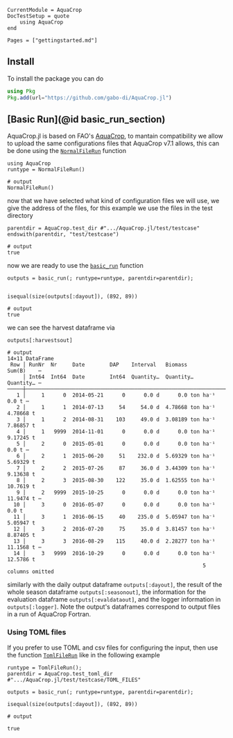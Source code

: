 ```@meta
CurrentModule = AquaCrop
DocTestSetup = quote
    using AquaCrop
end
```

```@contents
Pages = ["gettingstarted.md"]
```

## Install

To install the package you can do

```julia
using Pkg
Pkg.add(url="https://github.com/gabo-di/AquaCrop.jl")
```

## [Basic Run](@id basic_run_section)

AquaCrop.jl is based on FAO's [AquaCrop](https://github.com/KUL-RSDA/AquaCrop/), to mantain
compatibility we allow to upload the same configurations files that AquaCrop v7.1 allows, 
this can be done using the [`NormalFileRun`](@ref) function

```jldoctest basic_run_example; output = false
using AquaCrop
runtype = NormalFileRun()

# output
NormalFileRun()
```

now that we have selected what kind of configuration files we will use, we give the address of
the files, for this example we use the files in the test directory

```jldoctest basic_run_example; output = false
parentdir = AquaCrop.test_dir #".../AquaCrop.jl/test/testcase"
endswith(parentdir, "test/testcase")

# output
true
```

now we are ready to use the [`basic_run`](@ref) function

```jldoctest basic_run_example
outputs = basic_run(; runtype=runtype, parentdir=parentdir);


isequal(size(outputs[:dayout]), (892, 89))

# output
true
```

we can see the harvest dataframe via


```jldoctest basic_run_example
outputs[:harvestsout]

# output
14×11 DataFrame
 Row │ RunNr  Nr     Date        DAP    Interval   Biomass           Sum(B)    ⋯
     │ Int64  Int64  Date        Int64  Quantity…  Quantity…         Quantity… ⋯
─────┼──────────────────────────────────────────────────────────────────────────
   1 │     1      0  2014-05-21      0      0.0 d      0.0 ton ha⁻¹      0.0 t ⋯
   2 │     1      1  2014-07-13     54     54.0 d  4.78668 ton ha⁻¹  4.78668 t
   3 │     1      2  2014-08-31    103     49.0 d  3.08189 ton ha⁻¹  7.86857 t
   4 │     1   9999  2014-11-01      0      0.0 d      0.0 ton ha⁻¹  9.17245 t
   5 │     2      0  2015-05-01      0      0.0 d      0.0 ton ha⁻¹      0.0 t ⋯
   6 │     2      1  2015-06-20     51    232.0 d  5.69329 ton ha⁻¹  5.69329 t
   7 │     2      2  2015-07-26     87     36.0 d  3.44309 ton ha⁻¹  9.13638 t
   8 │     2      3  2015-08-30    122     35.0 d  1.62555 ton ha⁻¹  10.7619 t
   9 │     2   9999  2015-10-25      0      0.0 d      0.0 ton ha⁻¹  11.9474 t ⋯
  10 │     3      0  2016-05-07      0      0.0 d      0.0 ton ha⁻¹      0.0 t
  11 │     3      1  2016-06-15     40    235.0 d  5.05947 ton ha⁻¹  5.05947 t
  12 │     3      2  2016-07-20     75     35.0 d  3.81457 ton ha⁻¹  8.87405 t
  13 │     3      3  2016-08-29    115     40.0 d  2.28277 ton ha⁻¹  11.1568 t ⋯
  14 │     3   9999  2016-10-29      0      0.0 d      0.0 ton ha⁻¹  12.5786 t
                                                               5 columns omitted
```

similarly with the daily output dataframe `outputs[:dayout]`,
the result of the whole season dataframe `outputs[:seasonout]`,
the information for the evaluation dataframe `outputs[:evaldataout]`,
and the logger information in `outputs[:logger]`.
Note the output's dataframes correspond to output files in
a run of AquaCrop Fortran.

### Using TOML files

If you prefer to use TOML and csv files for configuring the input, then 
use the function [`TomlFileRun`](@ref) like in the following example
```jldoctest 
runtype = TomlFileRun();
parentdir = AquaCrop.test_toml_dir  #".../AquaCrop.jl/test/testcase/TOML_FILES"

outputs = basic_run(; runtype=runtype, parentdir=parentdir);

isequal(size(outputs[:dayout]), (892, 89))

# output

true
```

